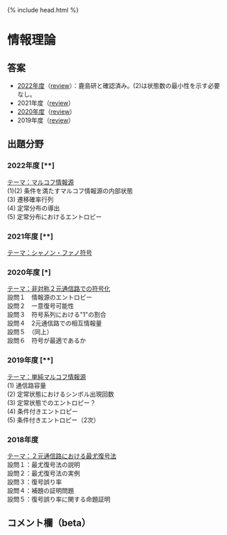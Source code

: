 {% include head.html %}

# 情報理論

## 答案
- [2022年度](https://acrobat.adobe.com/link/track?uri=urn:aaid:scds:US:13472d5b-27ff-4668-9e97-22e7dbcac6c5)（[review](review2022.md)）：鹿島研と確認済み。(2)は状態数の最小性を示す必要なし。
- 2021年度（[review](review2021.md)）
- [2020年度](https://acrobat.adobe.com/link/track?uri=urn:aaid:scds:US:4794e40e-9a40-4042-8850-c4a57ff5f549)（[review](review2020.md)）
- 2019年度（[review](review2019.md)）

## 出題分野
### 2022年度 [\**]
<u>テーマ：マルコフ情報源</u>  
(1)(2) 条件を満たすマルコフ情報源の内部状態  
(3) 遷移確率行列  
(4) 定常分布の導出  
(5) 定常分布におけるエントロピー

### 2021年度 [\**]
<u>テーマ：シャノン・ファノ符号</u>

### 2020年度 [\*]
<u>テーマ：非対称２元通信路での符号化</u>  
設問１　情報源のエントロピー  
設問２　一意復号可能性  
設問３　符号系列における"1"の割合  
設問４　2元通信路での相互情報量  
設問５　（同上）  
設問６　符号が最適であるか

### 2019年度 [\**]
<u>テーマ：単純マルコフ情報源</u>  
(1) 通信路容量  
(2) 定常状態におけるシンボル出現回数  
(3) 定常状態でのエントロピー？  
(4) 条件付きエントロピー  
(5) 条件付きエントロピー（2次）

### 2018年度
<u>テーマ：２元通信路における最尤復号法</u>  
設問１：最尤復号法の説明  
設問２：最尤復号法の実例  
設問３：復号誤り率  
設問４：補題の証明問題  
設問５：復号誤り率に関する命題証明

## コメント欄（beta）
<script src="https://utteranc.es/client.js"
        repo="N-Shimoda/km-trends"
        issue-term="pathname"
        theme="github-light"
        crossorigin="anonymous"
        async>
</script>